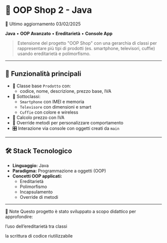 # 🧾 OOP Shop 2 - Java

📅 Ultimo aggiornamento 03/02/2025

**Java** • **OOP Avanzato** • **Ereditarietà** • **Console App**

> Estensione del progetto "OOP Shop" con una gerarchia di classi per rappresentare più tipi di prodotti (es. smartphone, televisori, cuffie) usando ereditarietà e polimorfismo.

---

## 🚀 Funzionalità principali

- 🧱 Classe base `Prodotto` con:
  - codice, nome, descrizione, prezzo base, IVA
- 📲 Sottoclassi:
  - `Smartphone` con IMEI e memoria
  - `Televisore` con dimensioni e smart
  - `Cuffie` con colore e wireless
- 🔢 Calcolo prezzo con IVA
- 🧩 Override metodi per personalizzare comportamento
- 🎛️ Interazione via console con oggetti creati da `main`

---

## 🛠️ Stack Tecnologico

- **Linguaggio:** Java
- **Paradigma:** Programmazione a oggetti (OOP)
- **Concetti OOP applicati:**
  - Ereditarietà
  - Polimorfismo
  - Incapsulamento
  - Override di metodi

---

📌 Note
Questo progetto è stato sviluppato a scopo didattico per approfondire:

l’uso dell’ereditarietà tra classi

la scrittura di codice riutilizzabile

